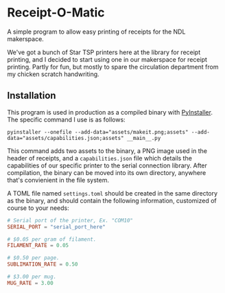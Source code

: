 # Receipt-O-Matic
A simple program to allow easy printing of receipts for the NDL makerspace.

We've got a bunch of Star TSP printers here at the library for receipt printing, and I decided to start using one in our makerspace for receipt printing. Partly for fun, but mostly to spare the circulation department from my chicken scratch handwriting.

## Installation
This program is used in production as a compiled binary with [PyInstaller](https://pyinstaller.org/en/stable/). The specific command I use is as follows:
```
pyinstaller --onefile --add-data="assets/makeit.png;assets" --add-data="assets/capabilities.json;assets" __main__.py
```
This command adds two assets to the binary, a PNG image used in the header of receipts, and a `capabilities.json` file which details the capabilities of our specific printer to the serial connection library. After compilation, the binary can be moved into its own directory, anywhere that's convienient in the file system.

A TOML file named `settings.toml` should be created in the same directory as the binary, and should contain the following information, customized of course to your needs:
```TOML
# Serial port of the printer, Ex. "COM10"
SERIAL_PORT = "serial_port_here"

# $0.05 per gram of filament.
FILAMENT_RATE = 0.05

# $0.50 per page.
SUBLIMATION_RATE = 0.50

# $3.00 per mug.
MUG_RATE = 3.00
```
